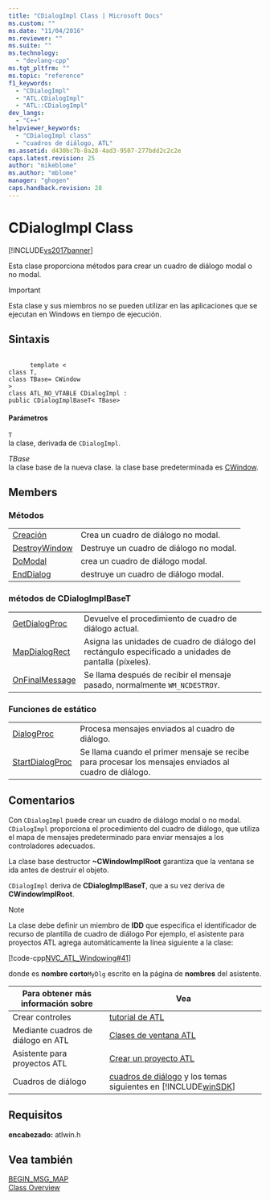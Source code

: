 ```yaml
---
title: "CDialogImpl Class | Microsoft Docs"
ms.custom: ""
ms.date: "11/04/2016"
ms.reviewer: ""
ms.suite: ""
ms.technology: 
  - "devlang-cpp"
ms.tgt_pltfrm: ""
ms.topic: "reference"
f1_keywords: 
  - "CDialogImpl"
  - "ATL.CDialogImpl"
  - "ATL::CDialogImpl"
dev_langs: 
  - "C++"
helpviewer_keywords: 
  - "CDialogImpl class"
  - "cuadros de diálogo, ATL"
ms.assetid: d430bc7b-8a28-4ad3-9507-277bdd2c2c2e
caps.latest.revision: 25
author: "mikeblome"
ms.author: "mblome"
manager: "ghogen"
caps.handback.revision: 28
---
```

# CDialogImpl Class
[!INCLUDE[vs2017banner](../../assembler/inline/includes/vs2017banner.md)]

Esta clase proporciona métodos para crear un cuadro de diálogo modal o no modal.  
  
> [!IMPORTANT]
>  Esta clase y sus miembros no se pueden utilizar en las aplicaciones que se ejecutan en Windows en tiempo de ejecución.  
  
## Sintaxis  
  
```  
  
      template <  
class T,  
class TBase= CWindow   
>  
class ATL_NO_VTABLE CDialogImpl :  
public CDialogImplBaseT< TBase>  
```  
  
#### Parámetros  
 `T`  
 la clase, derivada de `CDialogImpl`.  
  
 *TBase*  
 la clase base de la nueva clase.  la clase base predeterminada es [CWindow](../../atl/reference/cwindow-class.md).  
  
## Members  
  
### Métodos  
  
|||  
|-|-|  
|[Creación](../Topic/CDialogImpl::Create.md)|Crea un cuadro de diálogo no modal.|  
|[DestroyWindow](../Topic/CDialogImpl::DestroyWindow.md)|Destruye un cuadro de diálogo no modal.|  
|[DoModal](../Topic/CDialogImpl::DoModal.md)|crea un cuadro de diálogo modal.|  
|[EndDialog](../Topic/CDialogImpl::EndDialog.md)|destruye un cuadro de diálogo modal.|  
  
### métodos de CDialogImplBaseT  
  
|||  
|-|-|  
|[GetDialogProc](../Topic/CDialogImpl::GetDialogProc.md)|Devuelve el procedimiento de cuadro de diálogo actual.|  
|[MapDialogRect](../Topic/CDialogImpl::MapDialogRect.md)|Asigna las unidades de cuadro de diálogo del rectángulo especificado a unidades de pantalla \(píxeles\).|  
|[OnFinalMessage](../Topic/CDialogImpl::OnFinalMessage.md)|Se llama después de recibir el mensaje pasado, normalmente `WM_NCDESTROY`.|  
  
### Funciones de estático  
  
|||  
|-|-|  
|[DialogProc](../Topic/CDialogImpl::DialogProc.md)|Procesa mensajes enviados al cuadro de diálogo.|  
|[StartDialogProc](../Topic/CDialogImpl::StartDialogProc.md)|Se llama cuando el primer mensaje se recibe para procesar los mensajes enviados al cuadro de diálogo.|  
  
## Comentarios  
 Con `CDialogImpl` puede crear un cuadro de diálogo modal o no modal.  `CDialogImpl` proporciona el procedimiento del cuadro de diálogo, que utiliza el mapa de mensajes predeterminado para enviar mensajes a los controladores adecuados.  
  
 La clase base destructor **~CWindowImplRoot** garantiza que la ventana se ida antes de destruir el objeto.  
  
 `CDialogImpl` deriva de **CDialogImplBaseT**, que a su vez deriva de **CWindowImplRoot**.  
  
> [!NOTE]
>  La clase debe definir un miembro de **IDD** que especifica el identificador de recurso de plantilla de cuadro de diálogo  Por ejemplo, el asistente para proyectos ATL agrega automáticamente la línea siguiente a la clase:  
  
 [!code-cpp[NVC_ATL_Windowing#41](../../atl/codesnippet/CPP/cdialogimpl-class_1.h)]  
  
 donde es **nombre corto**`MyDlg` escrito en la página de **nombres** del asistente.  
  
|Para obtener más información sobre|Vea|  
|----------------------------------------|---------|  
|Crear controles|[tutorial de ATL](../../atl/active-template-library-atl-tutorial.md)|  
|Mediante cuadros de diálogo en ATL|[Clases de ventana ATL](../../atl/atl-window-classes.md)|  
|Asistente para proyectos ATL|[Crear un proyecto ATL](../../atl/reference/creating-an-atl-project.md)|  
|Cuadros de diálogo|[cuadros de diálogo](http://msdn.microsoft.com/library/windows/desktop/ms632588) y los temas siguientes en [!INCLUDE[winSDK](../../atl/includes/winsdk_md.md)]|  
  
## Requisitos  
 **encabezado:** atlwin.h  
  
## Vea también  
 [BEGIN\_MSG\_MAP](../Topic/BEGIN_MSG_MAP.md)   
 [Class Overview](../../atl/atl-class-overview.md)